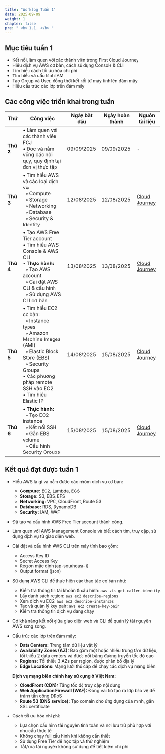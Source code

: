 ```yaml
---
title: "Worklog Tuần 1"
date: 2025-09-09
weight: 1
chapter: false
pre: " <b> 1.1. </b> "
---
```


<!-- {{% notice warning %}}
⚠️ **Lưu ý:** Các thông tin dưới đây chỉ nhằm mục đích tham khảo, vui lòng **không sao chép nguyên văn** cho bài báo cáo của bạn kể cả warning này.
{{% /notice %}} -->

## Mục tiêu tuần 1

- Kết nối, làm quen với các thành viên trong First Cloud Journey
- Hiểu dịch vụ AWS cơ bản, cách sử dụng Console & CLI
- Tìm hiểu cách tối ưu hóa chi phí
- Tìm hiểu và cấu hình IAM
- Tạo Group và User, đồng thời kết nối từ máy tính lên đám mây
- Hiểu cấu trúc các lớp trên đám mây

## Các công việc triển khai trong tuần

| Thứ | Công việc | Ngày bắt đầu | Ngày hoàn thành | Nguồn tài liệu |
|-----|-----------|--------------|-----------------|-----------------|
| **Thứ 2** | • Làm quen với các thành viên FCJ<br>• Đọc và nắm vững các nội quy, quy định tại đơn vị thực tập | 09/09/2025 | 09/09/2025 | - |
| **Thứ 3** | • Tìm hiểu AWS và các loại dịch vụ:<br>&nbsp;&nbsp;◦ Compute<br>&nbsp;&nbsp;◦ Storage<br>&nbsp;&nbsp;◦ Networking<br>&nbsp;&nbsp;◦ Database<br>&nbsp;&nbsp;◦ Security & Identity | 12/08/2025 | 12/08/2025 | [Cloud Journey](https://cloudjourney.awsstudygroup.com/) |
| **Thứ 4** | • Tạo AWS Free Tier account<br>• Tìm hiểu AWS Console & AWS CLI<br>• **Thực hành:**<br>&nbsp;&nbsp;◦ Tạo AWS account<br>&nbsp;&nbsp;◦ Cài đặt AWS CLI & cấu hình<br>&nbsp;&nbsp;◦ Sử dụng AWS CLI cơ bản | 13/08/2025 | 13/08/2025 | [Cloud Journey](https://cloudjourney.awsstudygroup.com/) |
| **Thứ 5** | • Tìm hiểu EC2 cơ bản:<br>&nbsp;&nbsp;◦ Instance types<br>&nbsp;&nbsp;◦ Amazon Machine Images (AMI)<br>&nbsp;&nbsp;◦ Elastic Block Store (EBS)<br>&nbsp;&nbsp;◦ Security Groups<br>• Các phương pháp remote SSH vào EC2<br>• Tìm hiểu Elastic IP | 14/08/2025 | 15/08/2025 | [Cloud Journey](https://cloudjourney.awsstudygroup.com/) |
| **Thứ 6** | • **Thực hành:**<br>&nbsp;&nbsp;◦ Tạo EC2 instance<br>&nbsp;&nbsp;◦ Kết nối SSH<br>&nbsp;&nbsp;◦ Gắn EBS volume<br>&nbsp;&nbsp;◦ Cấu hình Security Groups | 15/08/2025 | 15/08/2025 | [Cloud Journey](https://cloudjourney.awsstudygroup.com/) |

## Kết quả đạt được tuần 1

* Hiểu AWS là gì và nắm được các nhóm dịch vụ cơ bản: 
  * **Compute:** EC2, Lambda, ECS
  * **Storage:** S3, EBS, EFS
  * **Networking:** VPC, CloudFront, Route 53 
  * **Database:** RDS, DynamoDB
  * **Security:** IAM, WAF

* Đã tạo và cấu hình AWS Free Tier account thành công.

* Làm quen với AWS Management Console và biết cách tìm, truy cập, sử dụng dịch vụ từ giao diện web.

* Cài đặt và cấu hình AWS CLI trên máy tính bao gồm:
  * Access Key ID
  * Secret Access Key
  * Region mặc định (ap-southeast-1)
  * Output format (json)

* Sử dụng AWS CLI để thực hiện các thao tác cơ bản như:
  * Kiểm tra thông tin tài khoản & cấu hình: `aws sts get-caller-identity`
  * Lấy danh sách region: `aws ec2 describe-regions`
  * Xem dịch vụ EC2: `aws ec2 describe-instances`
  * Tạo và quản lý key pair: `aws ec2 create-key-pair`
  * Kiểm tra thông tin dịch vụ đang chạy

* Có khả năng kết nối giữa giao diện web và CLI để quản lý tài nguyên AWS song song.
  
* Cấu trúc các lớp trên đám mây:
  * **Data Centers:** Trung tâm dữ liệu vật lý
  * **Availability Zones (AZ):** Bao gồm một hoặc nhiều trung tâm dữ liệu, tối thiểu 2 data centers và được nối bằng đường truyền tốc độ cao
  * **Regions:** Tối thiểu 3 AZs per region, được phân bố địa lý
  * **Edge Locations:** Mạng lưới thứ cấp để chạy các dịch vụ mạng biên
  
  **Dịch vụ mạng biên chính hay sử dụng ở Việt Nam:**
  * **CloudFront (CDN):** Tăng tốc độ truy cập nội dung
  * **Web Application Firewall (WAF):** Đóng vai trò tạo ra lớp bảo vệ để tránh tấn công DDoS
  * **Route 53 (DNS service):** Tạo domain cho ứng dụng của mình, gắn SSL certificate

* Cách tối ưu hóa chi phí:
  * Lựa chọn cấu hình tài nguyên tính toán và nơi lưu trữ phù hợp với nhu cầu thực tế
  * Không chạy full cấu hình khi không cần thiết
  * Sử dụng Free Tier để học tập và thử nghiệm
  * Tắt/xóa tài nguyên không sử dụng để tiết kiệm chi phí

